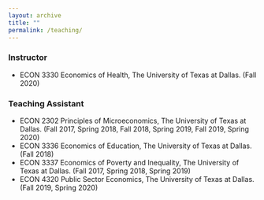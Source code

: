 ```yaml
---
layout: archive
title: ""
permalink: /teaching/
---
```

### Instructor
* ECON 3330 Economics of Health, The University of Texas at Dallas. (Fall 2020) 

### Teaching Assistant
* ECON 2302 Principles of Microeconomics, The University of Texas at Dallas. (Fall 2017, Spring 2018, Fall 2018, Spring 2019, Fall 2019, Spring 2020)
* ECON 3336 Economics of Education, The University of Texas at Dallas. (Fall 2018)
* ECON 3337 Economics of Poverty and Inequality, The University of Texas at Dallas. (Fall 2017, Spring 2018, Spring 2019)
* ECON 4320 Public Sector Economics, The University of Texas at Dallas. (Fall 2019, Spring 2020)
